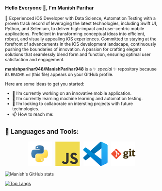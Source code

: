 ### Hello Everyone 👋, I'm Manish Parihar

📱 Experienced iOS Developer with Data Science, Automation Testing with a proven track record of leveraging the latest technologies, including Swift UI, Python, and Selenium, to deliver high-impact and user-centric mobile applications. Proficient in transforming conceptual ideas into efficient, robust, and visually appealing iOS experiences. Committed to staying at the forefront of advancements in the iOS development landscape, continuously pushing the boundaries of innovation. A passion for crafting elegant solutions that seamlessly blend form and function, ensuring optimal user satisfaction and engagement.

**manishparihar948/ManishParihar948** is a ✨ _special_ ✨ repository because its `README.md` (this file) appears on your GitHub profile.

Here are some ideas to get you started:
- 🔭 I’m currently working on an innovative mobile application.
- 🌱 I’m currently learning machine learning and automation testing.
- 👯 I’m looking to collaborate on intersting projects with future technologies.
- 📫 How to reach me: 

## 🧰 Languages and Tools:
<p align="center">
<img src="https://raw.githubusercontent.com/github/explore/80688e429a7d4ef2fca1e82350fe8e3517d3494d/topics/python/python.png" alt="Python" height="80" style="vertical-align:top; margin:4px" >
<img src="https://raw.githubusercontent.com/github/explore/80688e429a7d4ef2fca1e82350fe8e3517d3494d/topics/javascript/javascript.png" alt="Javascript" height="80" style="vertical-align:top; margin:4px">
<img src="https://raw.githubusercontent.com/github/explore/80688e429a7d4ef2fca1e82350fe8e3517d3494d/topics/visual-studio-code/visual-studio-code.png" alt="VS Code" height="80" style="vertical-align:top; margin:4px">
<img src="https://raw.githubusercontent.com/github/explore/80688e429a7d4ef2fca1e82350fe8e3517d3494d/topics/git/git.png" alt="VS Code" height="80" style="vertical-align:top; margin:4px">
</p>





![Manish's GitHub stats](https://github-readme-stats.vercel.app/api?username=manishparihar948&show_icons=true&theme=tokyonight)

[![Top Langs](https://github-readme-stats.vercel.app/api/top-langs/?username=manishparihar948&layout=compact&theme=tokyonight)](https://github.com/manishparihar948/github-readme-stats)
<!--[![Manish's GitHub stats](https://github-readme-stats.vercel.app/api?username=manishparihar948)](https://github.com/manishparihar948/github-readme-stats)-->
<!--[![Top Langs](https://github-readme-stats.vercel.app/api/top-langs/?username=manishparihar948)](https://github.com/manishparihar948/github-readme-stats) -->
